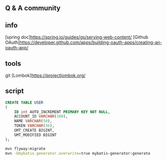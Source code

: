 ## Q & A community

## info
[spring doc]https://spring.io/guides/gs/serving-web-content/
[Github OAuth]https://developer.github.com/apps/building-oauth-apps/creating-an-oauth-app/

## tools
git
[Lombok]https://projectlombok.org/

## script
```sql
CREATE TABLE USER
(
    ID int AUTO_INCREMENT PRIMARY KEY NOT NULL,
    ACCOUNT_ID VARCHAR(100),
    NAME VARCHAR(50),
    TOKEN VARCHAR(36),
    GMT_CREATE BIGINT,
    GMT_MODIFIED BIGINT
);

```

```bash
mvn flyway:migrate
mvn -Dmybatis.generator.overwrite=true mybatis-generator:generate
```